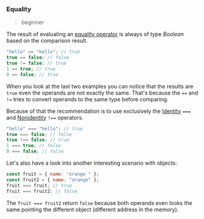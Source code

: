 ### Equality

> beginner

The result of evaluating an [equality operator](https://developer.mozilla.org/en-US/docs/Web/JavaScript/Reference/Operators#equality_operators) is always of type *Boolean* based on the comparison result.

```js
"hello" == "hello"; // true
true == false; // false
true != false; // true
1 == true; // true
0 == false; // true
```

When you look at the last two examples you can notice that the results are `true` even the operands are not exactly the same. That's because the `==` and `!=` tries to convert operands to the same type before comparing.

Because of that the recommendation is to use exclusively the [Identity](https://developer.mozilla.org/en-US/docs/Web/JavaScript/Reference/Operators/Strict_equality) `===` and [Nonidentity](https://developer.mozilla.org/en-US/docs/Web/JavaScript/Reference/Operators/Strict_inequality) `!==` operators.

```js
"hello" === "hello"; // true
true === false; // false
true !== false; // true
1 === true; // false
0 === false; // false
```

Let's also have a look into another interesting scenario with objects:

```js
const fruit = { name: "orange " };
const fruit2 = { name: "orange" };
fruit === fruit; // true
fruit === fruit2; // false
```

The `fruit === fruit2` return `false` because both operands even looks the same pointing the different object (different address in the memory).
